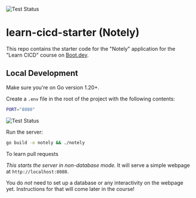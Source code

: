 ![Test Status](https://github.com/stonoy/YourRepository/actions/workflows/ci.yml/badge.svg)



# learn-cicd-starter (Notely)

This repo contains the starter code for the "Notely" application for the "Learn CICD" course on [Boot.dev](https://boot.dev).

## Local Development

Make sure you're on Go version 1.20+.

Create a `.env` file in the root of the project with the following contents:

```bash
PORT="8080"
```
![Test Status](https://github.com/stonoy/learn-cicd-starter/actions/workflows/ci.yml/badge.svg)


Run the server:

```bash
go build -o notely && ./notely
```
To learn pull requests

*This starts the server in non-database mode.* It will serve a simple webpage at `http://localhost:8080`.

You do *not* need to set up a database or any interactivity on the webpage yet. Instructions for that will come later in the course!
